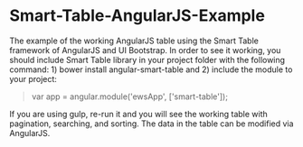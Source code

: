 # Smart-Table-AngularJS-Example

The example of the working AngularJS table using the Smart Table framework of AngularJS and UI Bootstrap. In order to see it working, you should include Smart Table library in your project folder with the following command: 1) bower install angular-smart-table and 2) include the module to your project:

>var app = angular.module('ewsApp', ['smart-table']);

If you are using gulp, re-run it and you will see the working table with pagination, searching, and sorting. The data in the table can be modified via AngularJS. 
